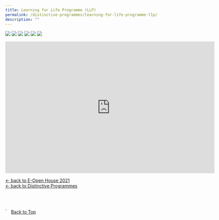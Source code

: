 ```yaml
---
title: Learning for Life Programme (LLP)
permalink: /distinctive-programmes/learning-for-life-programme-llp/
description: ""
---
```

![](/images/1%20(2).jpg)
![](/images/2%20(2).jpg)
![](/images/3%20(2).jpg)
![](/images/4%20(2).jpg)
![](/images/5%20(2).jpg)
![](/images/6%20(2).jpg)

<iframe width="660" height="415" src="https://www.youtube.com/embed/lW-2-xVulY4" title="Learning For Life Programme (LLP)" frameborder="0" allow="accelerometer; autoplay; clipboard-write; encrypted-media; gyroscope; picture-in-picture" allowfullscreen></iframe>

[<- back to E-Open House 2021](/e-open-house-2021)<br>
[<- back to Distinctive Programmes](/distinctive-programmes)

<br>
<br>
<br>

<a href="/distinctive-programmes/learning-for-life-programme-llp#lo_main">
	 <img src="/images/arrow-up.png" style="width:3%" align="left"/> Back to Top
</a>